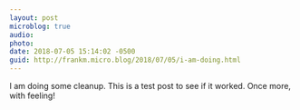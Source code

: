 ```yaml
---
layout: post
microblog: true
audio: 
photo: 
date: 2018-07-05 15:14:02 -0500
guid: http://frankm.micro.blog/2018/07/05/i-am-doing.html
---
```

I am doing some cleanup. This is a test post to see if it worked. Once more, with feeling!
